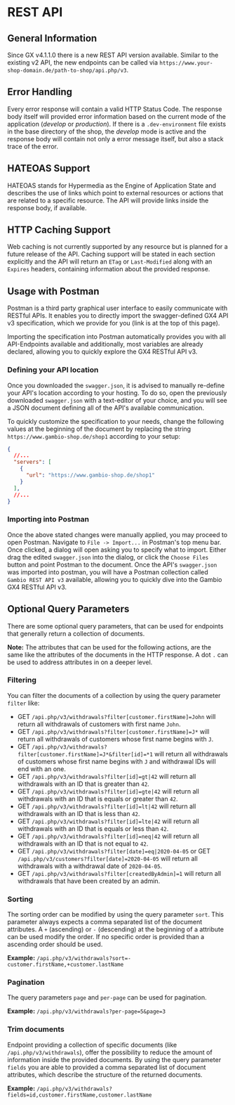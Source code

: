 # REST API

## General Information

Since GX v4.1.1.0 there is a new REST API version available. Similar to the existing v2 API, the new endpoints can be
called via `https://www.your-shop-domain.de/path-to-shop/api.php/v3`.


## Error Handling

Every error response will contain a valid HTTP Status Code. The response body itself will provided error information
based on the current mode of the application (*develop* or *production*). If there is a `.dev-environment` file
exists in the base directory of the shop, the *develop* mode is active and the response body will contain not only
a error message itself, but also a stack trace of the error.


## HATEOAS Support

HATEOAS stands for Hypermedia as the Engine of Application State and describes the use of links which point to
external resources or actions that are related to a specific resource. The API will provide links inside the
response body, if available.


## HTTP Caching Support

Web caching is not currently supported by any resource but is planned for a future release of the API.
Caching support will be stated in each section explicitly and the API will return an `ETag` or `Last-Modified`
along with an `Expires` headers, containing information about the provided response.


## Usage with Postman

Postman is a third party graphical user interface to easily communicate with RESTful APIs. It enables you to directly
import the swagger-defined GX4 API v3 specification, which we provide for you (link is at the top of this page).

Importing the specification into Postman automatically provides you with all API-Endpoints available and
additionally, most variables are already declared, allowing you to quickly explore the GX4 RESTful API v3.


### Defining your API location

Once you downloaded the `swagger.json`, it is advised to manually re-define your API's location according to your
hosting. To do so, open the previously downloaded `swagger.json` with a text-editor of your choice, and you will
see a JSON document defining all of the API's available communication.

To quickly customize the specification to your needs, change the following values at the beginning of the document
by replacing the string `https://www.gambio-shop.de/shop1` according to your setup:

  ```json
  {
    //...
    "servers": [
      {
        "url": "https://www.gambio-shop.de/shop1"
      }
    ],
    //...
  }
  ```


### Importing into Postman

Once the above stated changes were manually applied, you may proceed to open Postman. Navigate to `File -> Import...`
in Postman's top menu bar. Once clicked, a dialog will open asking you to specify what to import. Either drag the
edited `swagger.json` into the dialog, or click the `Choose Files` button and point Postman to the document.
Once the API's `swagger.json` was imported into postman, you will have a Postman collection called
`Gambio REST API v3` available, allowing you to quickly dive into the Gambio GX4 RESTful API v3.


## Optional Query Parameters

There are some optional query parameters, that can be used for endpoints that generally return a collection of
documents.

__Note:__ The attributes that can be used for the following actions, are the same like the attributes of the
documents in the HTTP response. A dot `.` can be used to address attributes in on a deeper level.


### Filtering

You can filter the documents of a collection by using the query parameter `filter` like:

- GET `/api.php/v3/withdrawals?filter[customer.firstName]=John` will return all withdrawals of customers with first
  name `John`.
- GET `/api.php/v3/withdrawals?filter[customer.firstName]=J*` will return all withdrawals of customers whose first
  name begins with `J`.
- GET `/api.php/v3/withdrawals?filter[customer.firstName]=J*&filter[id]=*1` will return all withdrawals of customers
  whose first name begins with `J` and withdrawal IDs will end with an one.
- GET `/api.php/v3/withdrawals?filter[id]=gt|42` will return all withdrawals with an ID that is greater than `42`.
- GET `/api.php/v3/withdrawals?filter[id]=gte|42` will return all withdrawals with an ID that is equals or greater
  than `42`.
- GET `/api.php/v3/withdrawals?filter[id]=lt|42` will return all withdrawals with an ID that is less than `42`.
- GET `/api.php/v3/withdrawals?filter[id]=lte|42` will return all withdrawals with an ID that is equals or less
  than `42`.
- GET `/api.php/v3/withdrawals?filter[id]=neq|42` will return all withdrawals with an ID that is not equal to `42`.
- GET `/api.php/v3/withdrawals?filter[date]=eq|2020-04-05` or GET `/api.php/v3/customers?filter[date]=2020-04-05`
  will return all withdrawals with a withdrawal date of `2020-04-05`.
- GET `/api.php/v3/withdrawals?filter[createdByAdmin]=1` will return all withdrawals that have been created by an
  admin.


### Sorting

The sorting order can be modified by using the query parameter `sort`. This parameter always expects a comma separated
list of the document attributes. A `+` (ascending) or `-` (descending) at the beginning of a attribute can be used
modify the order. If no specific order is provided than a ascending order should be used.

**Example:** `/api.php/v3/withdrawals?sort=-customer.firstName,+customer.lastName`


### Pagination

The query parameters `page` and `per-page` can be used for pagination.

**Example:** `/api.php/v3/withdrawals?per-page=5&page=3`


### Trim documents

Endpoint providing a collection of specific documents (like `/api.php/v3/withdrawals`), offer the possibility to reduce
the amount of information inside the provided documents. By using the query parameter `fields` you are able to provided
a comma separated list of document attributes, which describe the structure of the returned documents.

**Example:** `/api.php/v3/withdrawals?fields=id,customer.firstName,customer.lastName`
